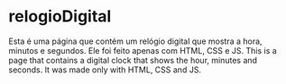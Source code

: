 # relogioDigital

Esta é uma página que contém um relógio digital que mostra a hora, minutos e segundos. Ele foi feito apenas com HTML, CSS e JS.
This is a page that contains a digital clock that shows the hour, minutes and seconds. It was made only with HTML, CSS and JS.
